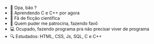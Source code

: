 - 👋 Opa, bão ?
- 👀 Aprendendo C e C++ por agora 
- 🌟 Fã de ficção científica 
- 💞️ Quem puder me patrocina, fazendo favô
- 💻 Ocupado, fazendo programa pra não precisar viver de programa
- 🔍 Estudados: HTML, CSS, Js, SQL, C e C++

<!---
Danielbgoncalves/Danielbgoncalves is a ✨ special ✨ repository because its `README.md` (this file) appears on your GitHub profile.
You can click the Preview link to take a look at your changes.
--->
